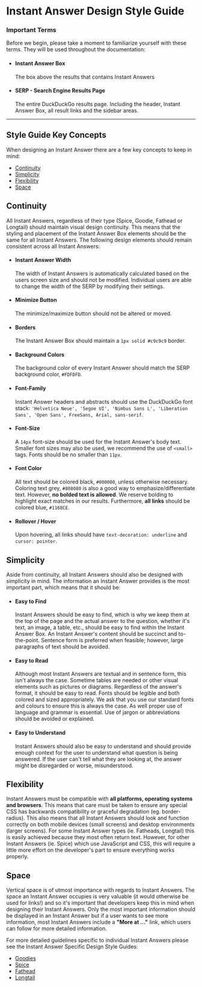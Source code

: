 # Instant Answer Design Style Guide

### Important Terms

Before we begin, please take a moment to familiarize yourself with these terms. They will be used throughout the documentation:

- #### Instant Answer Box

  The box above the results that contains Instant Answers

- #### SERP - Search Engine Results Page

  The entire DuckDuckGo results page. Including the header, Instant Answer Box, all result links and the sidebar areas.

---

## Style Guide Key Concepts

When designing an Instant Answer there are a few key concepts to keep in mind:

- [Continuity](#continuity)
- [Simplicity](#simplicity)
- [Flexibility](#flexibility)
- [Space](#space)
<!-- /summary -->

## Continuity

All Instant Answers, regardless of their type (Spice, Goodie, Fathead or Longtail) should maintain visual design continuity. This means that the styling and placement of the Instant Answer Box elements should be the same for all Instant Answers. The following design elements should remain consistent across all Instant Answers:

<!-- /summary -->

- #### Instant Answer Width

  The width of Instant Answers is automatically calculated based on the users screen size and should not be modified. Individual users are able to change the width of the SERP by modifying their settings.

- #### Minimize Button

  The minimize/maximize button should not be altered or moved.

- #### Borders

  The Instant Answer Box should maintain a `1px solid #c9c9c9` border.

- #### Background Colors

  The background color of every Instant Answer should match the SERP background color, `#FDFDFD`.

- #### Font-Family

  Instant Answer headers and abstracts should use the DuckDuckGo font stack: `'Helvetica Neue', 'Segoe UI', 'Nimbus Sans L', 'Liberation Sans', 'Open Sans', FreeSans, Arial, sans-serif`.

- #### Font-Size

  A `14px` font-size should be used for the Instant Answer's body text. Smaller font sizes may also be used, we recommend the use of `<small>` tags. Fonts should be no smaller than `11px`.

- #### Font Color

  All text should be colored black, `#000000`, unless otherwise necessary. Coloring text grey, `#808080` is also a good way to emphasize/differentiate text. However, **no bolded text is allowed**. We reserve bolding to highlight exact matches in our results. Furthermore, **all links** should be colored blue, `#1168CE`.

- #### Rollover / Hover

  Upon hovering, all links should have `text-decoration: underline` and `cursor: pointer`.

## Simplicity

Aside from continuity, all Instant Answers should also be designed with simplicity in mind. The information an Instant Answer provides is the most important part, which means that it should be:

<!-- /summary -->

- #### Easy to Find

  Instant Answers should be easy to find, which is why we keep them at the top of the page and the actual answer to the question, whether it's text, an image, a table, etc., should be easy to find within the Instant Answer Box. An Instant Answer's content should be succinct and to-the-point. Sentence form is preferred when feasible; however, large paragraphs of text should be avoided.

- #### Easy to Read

  Although most Instant Answers are textual and in sentence form, this isn't always the case. Sometime tables are needed or other visual elements such as pictures or diagrams. Regardless of the answer's format, it should be easy to read. Fonts should be legible and both colored and sized appropriately. We ask that you use our standard fonts and colours to ensure this is always the case. As well proper use of language and grammar is essential. Use of jargon or abbreviations should be avoided or explained.

- #### Easy to Understand

  Instant Answers should also be easy to understand and should provide enough context for the user to understand what question is being answered. If the user can't tell what they are looking at, the answer might be disregarded or worse, misunderstood.

## Flexibility

Instant Answers must be compatible with **all platforms, operating systems and browsers**. This means that care must be taken to ensure any special CSS has backwards compatibility or graceful degradation (eg. border-radius). This also means that all Instant Answers should look and function correctly on both mobile devices (small screens) and desktop environments (larger screens). For some Instant Answer types (ie. Fatheads, Longtail) this is easily achieved because they most often return text. However, for other Instant Answers (ie. Spice) which use JavaScript and CSS, this will require a little more effort on the developer's part to ensure everything works properly.

## Space

Vertical space is of utmost importance with regards to Instant Answers. The space an Instant Answer occupies is very valuable (it would otherwise be used for links!) and so it's important that developers keep this in mind when designing their Instant Answers. Only the most important information should be displayed in an Instant Answer but if a user wants to see more information, most Instant Answers include a **"More at ..."** link, which users can follow for more detailed information.

For more detailed guidelines specific to individual Instant Answers please see the Instant Answer Specific Design Style Guides:
- [Goodies](https://github.com/duckduckgo/duckduckgo-documentation/blob/master/duckduckhack/styleguides/goodie_styleguide.md)
- [Spice](https://github.com/duckduckgo/duckduckgo-documentation/blob/master/duckduckhack/styleguides/spice_styleguide.md)
- [Fathead](https://github.com/duckduckgo/duckduckgo-documentation/blob/master/duckduckhack/styleguides/fathead_styleguide.md)
- [Longtail](https://github.com/duckduckgo/duckduckgo-documentation/blob/master/duckduckhack/styleguides/longtail_styleguide.md)
